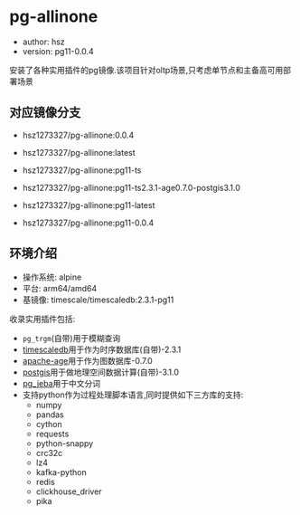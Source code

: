 # pg-allinone

+ author: hsz
+ version: pg11-0.0.4

安装了各种实用插件的pg镜像.该项目针对oltp场景,只考虑单节点和主备高可用部署场景

## 对应镜像分支

+ hsz1273327/pg-allinone:0.0.4
+ hsz1273327/pg-allinone:latest
+ hsz1273327/pg-allinone:pg11-ts
+ hsz1273327/pg-allinone:pg11-ts2.3.1-age0.7.0-postgis3.1.0

+ hsz1273327/pg-allinone:pg11-latest
+ hsz1273327/pg-allinone:pg11-0.0.4

## 环境介绍

+ 操作系统: alpine
+ 平台: arm64/amd64
+ 基镜像: timescale/timescaledb:2.3.1-pg11

收录实用插件包括:

+ `pg_trgm`(自带)用于模糊查询
+ [timescaledb](https://github.com/timescale/timescaledb)用于作为时序数据库(自带)-2.3.1
+ [apache-age](https://age.apache.org/docs/master/intro/operators.html)用于作为图数据库-0.7.0
+ [postgis](https://github.com/postgis/postgis)用于做地理空间数据计算(自带)-3.1.0
+ [pg_jeba](https://github.com/jaiminpan/pg_jieba)用于中文分词
+ 支持python作为过程处理脚本语言,同时提供如下三方库的支持:
    + numpy
    + pandas
    + cython
    + requests
    + python-snappy
    + crc32c
    + lz4
    + kafka-python
    + redis
    + clickhouse_driver
    + pika
